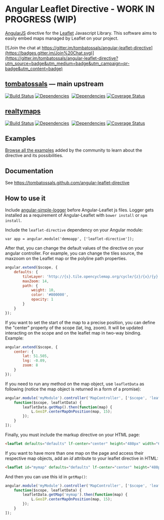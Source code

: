 # Angular Leaflet Directive - WORK IN PROGRESS (WIP)

[AngularJS](http://angularjs.org/) directive for the [Leaflet](http://www.leafletjs.com/) Javascript
Library. This software aims to easily embed maps managed by Leaflet on your project.

[![Join the chat at https://gitter.im/tombatossals/angular-leaflet-directive](https://badges.gitter.im/Join%20Chat.svg)](https://gitter.im/tombatossals/angular-leaflet-directive?utm_source=badge&utm_medium=badge&utm_campaign=pr-badge&utm_content=badge)

## [tombatossals](http://github.com/tombatossals/angular-leaflet-directive) — main upstream

[![Build Status](https://travis-ci.org/tombatossals/angular-leaflet-directive.png)](https://travis-ci.org/tombatossals/angular-leaflet-directive) [![Dependencies](https://david-dm.org/tombatossals/angular-leaflet-directive.svg)](https://david-dm.org/tombatossals/angular-leaflet-directive)&nbsp;
[![Dependencies](https://david-dm.org/tombatossals/angular-leaflet-directive/dev-status.svg)](https://david-dm.org/tombatossals/angular-leaflet-directive) [![Coverage
Status](https://coveralls.io/repos/tombatossals/angular-leaflet-directive/badge.png?branch=master)](http://tombatossals.github.io/angular-leaflet-directive/coverage/PhantomJS%201.9.7%20%28Linux%29/lcov-report/dist/angular-leaflet-directive.js.html)

## [realtymaps](http://github.com/realtymaps/angular-leaflet-directive)
[![Build Status](https://travis-ci.org/realtymaps/angular-leaflet-directive.png)](https://travis-ci.org/realtymaps/angular-leaflet-directive) [![Dependencies](https://david-dm.org/realtymaps/angular-leaflet-directive.svg)](https://david-dm.org/realtymaps/angular-leaflet-directive)&nbsp;
[![Dependencies](https://david-dm.org/realtymaps/angular-leaflet-directive/dev-status.svg)](https://david-dm.org/realtymaps/angular-leaflet-directive) [![Coverage
Status](https://coveralls.io/repos/realtymaps/angular-leaflet-directive/badge.png?branch=master)](http://realtymaps.github.io/angular-leaflet-directive/coverage/PhantomJS%201.9.7%20%28Linux%29/lcov-report/dist/angular-leaflet-directive.js.html)

## Examples

[Browse all the examples](http://tombatossals.github.io/angular-leaflet-directive/examples/0000-viewer.html) added by the community to learn about the directive and its possibilities.

## Documentation

See https://tombatossals.github.com/angular-leaflet-directive

## How to use it

Include [angular-simple-logger](https://github.com/nmccready/angular-simple-logger) before Angular-Leaflet js files. Logger gets installed as a requirement of Angular-Leaflet with `bower install` or `npm install`.

Include the `leaflet-directive` dependency on your Angular module:
```
var app = angular.module('demoapp', ['leaflet-directive']);
```

After that, you can change the default values of the directive on
your angular controller. For example, you can change the tiles source, the
maxzoom on the Leaflet map or the polyline path properties.

```javascript
angular.extend($scope, {
    defaults: {
        tileLayer: 'http://{s}.tile.opencyclemap.org/cycle/{z}/{x}/{y}.png',
        maxZoom: 14,
        path: {
            weight: 10,
            color: '#800000',
            opacity: 1
        }
    }
});
```

If you want to set the start of the map to a precise position, you can define
the "center" property of the scope (lat, lng, zoom). It will be updated
interacting on the scope and on the leaflet map in two-way binding. Example:
```javascript
angular.extend($scope, {
    center: {
        lat: 51.505,
        lng: -0.09,
        zoom: 8
    }
});
```

If you need to run any method on the map object, use `leafletData` as following (notice the map object is returned in a form of a promise):

```javascript
angular.module('myModule').controller('MapController', ['$scope', 'leafletData',
    function($scope, leafletData) {
        leafletData.getMap().then(function(map) {
            L.GeoIP.centerMapOnPosition(map, 15);
        });
    }
]);
```

Finally, you must include the markup directive on your HTML page:
```html
<leaflet defaults="defaults" lf-center="center" height="480px" width="640px"></leaflet>
```

If you want to have more than one map on the page and access their respective map objects, add an *id* attribute to your leaflet directive in HTML:

```html
<leaflet id="mymap" defaults="defaults" lf-center="center" height="480px" width="640px"></leaflet>
```

And then you can use this id in `getMap()`:

```javascript
angular.module('myModule').controller('MapController', ['$scope', 'leafletData',
    function($scope, leafletData) {
        leafletData.getMap('mymap').then(function(map) {
            L.GeoIP.centerMapOnPosition(map, 15);
        });
    }
]);
```
